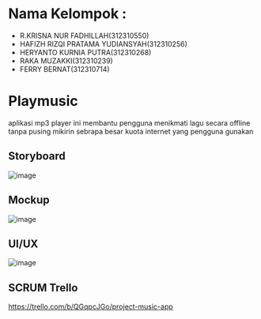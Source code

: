 # Nama Kelompok :
- R.KRISNA NUR FADHILLAH(312310550)
- HAFIZH RIZQI PRATAMA YUDIANSYAH(312310256)
- HERYANTO KURNIA PUTRA(312310268)
- RAKA MUZAKKI(312310239)
- FERRY BERNAT(312310714)

# Playmusic
aplikasi mp3 player ini membantu pengguna menikmati lagu secara offline tanpa pusing mikirin sebrapa besar kuota internet yang pengguna gunakan

## Storyboard
![image](https://github.com/user-attachments/assets/0e8ebdb7-29dc-44d1-b9a8-ca32d86218cc)
## Mockup
![image](https://github.com/user-attachments/assets/27671f74-a801-4042-8160-d7f47572fd12)
## UI/UX
![image](https://github.com/user-attachments/assets/f911ee35-b171-415e-8f4c-cabde6788082)

## SCRUM Trello
https://trello.com/b/QGqpcJGo/project-music-app
